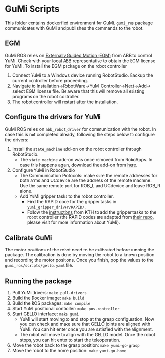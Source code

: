 # GuMi Scripts
This folder contains dockerfied environment for GuMi. `gumi_ros` package communicates with GuMi and publishes the commands to the robot.  

## EGM
GuMi ROS relies on [Externally Guided Motion (EGM)](https://search.abb.com/library/Download.aspx?DocumentID=3HAC073319-001&DocumentPartId=) from ABB to control YuMi. Check with your local ABB representative to obtain the EGM license for YuMi.
To install the EGM package on the robot controller 
1. Connect YuMi to a Windows device running RobotStudio. Backup the current controller before proceeding.
1. Navigate to Installation->RobotWare->YuMi Controller->Next->Add-> select EGM license file. Be aware that this will remove all existing programs on the robot controller.
1. The robot controller will restart after the installation.

## Configure the drivers for YuMi
GuMi ROS relies on `abb_robot_driver` for communication with the robot. In case this is not completed already, following the steps below to configure the drivers:
1. Install the `state_machine` add-on on the robot controller through RobotStudio. 
   - The `state_machine` add-on was once removed from RoboApps. In case this happens again, download the add-on from [here](https://github.com/ros-industrial/abb_libegm/files/10754679/ABB.StateMachine-1.1.zip).
1. Configure YuMi in RobotStudio 
    - The Communication Protocols: make sure the remote addresses for both arms and UCdevice are the address of the remote machine. Use the same remote port for ROB_L and UCdevice and leave ROB_R alone.
    - Add YuMi gripper tasks to the robot controller. 
        - Find the RAPID code for the gripper tasks in `yumi_gripper_driver/RAPID/`.
        - Follow the [instructions](https://github.com/kth-ros-pkg/yumi/wiki/Firmware#grippers-and-cameras) from KTH to add the gripper tasks to the robot controller (the RAPID codes are adapted from [their repo](https://github.com/kth-ros-pkg/yumi/wiki), please visit for more information about YuMi).

## Calibrate GuMi
The motor positions of the robot need to be calibrated before running the package. The calibration is done by moving the robot to a known position and recording the motor positions. Once you finish, pop the values to the `gumi_ros/scripts/gello.yaml` file. 

## Running the package
1. Pull YuMi drivers:
    `make pull-drivers`
1. Build the Docker image:
    `make build`
1. Build the ROS packages:
    `make compile`
1. Start YuMi positional controller:
    `make pos-controller`
1. Start GELLO interface:
    `make gumi`
    - YuMi will start moving to and stop at the grasp configuration. Now you can check and make sure that GELLO joints are aligned with YuMi. You can hit enter once you are satisfied with the alignment.
    - The robot will move to align with the GELLO model. Once the robot stops, you can hit enter to start the teleoperation.
1. Move the robot back to the grasp position:
    `make yumi-go-grasp`
1. Move the robot to the home position:
    `make yumi-go-home`

<!-- 
# Teleoperation

## Constructing Gello models
TODO: upload the `read_urdf.py` script
1. Use the `read_urdf.py` script to find the shortest link and compare it with the length of the motors
1. Decide on the scale of the model and set the scale in the `read_urdf.py` script
1. Use the `read_urdf.py` script to print the joint Cartesian positions relative to the upper stream joint frame.
    * Set all joints to zero so that it is easier to move from one joint to the next
1. Construct / download models of the motors
1. Set motor positions to the joint positions obtained from the `read_urdf.py` script
    * Double check that the motor axis is the same as the joint axis in RViz
1. Build model holders and align them with the motors
1. Connect the motor holders
1. Add virtual joints to the motor holders

## Gravity Compensation
1. Cannot be done the same as in Gello. YuMi links do not have square angles and the gravity compensation is not as simple as in Gello
1. [Aloha 2](https://aloha-2.github.io/) uses spring balancers to compensate for the gravity as in this [photo](https://aloha-2.github.io/assets/workcell_render.png).
1. The spring balancers they used should be this [AER-RB2](https://www.aero-motivedirect.com/Products/Retractors/?cart_id=UQRuD5LLhNl6haXxaNbuuhn6wPYBaSZ2&user_id=) from Aero-Motive. The company only ships to US addresses. Purchase link [here](https://www.cromwell.co.uk/shop/cutting-tools/tool-balancers/rb2-tool-balancer-0-5-0-9-kg/p/CTL2807800A?msclkid=9d49634bdbd81ab314c205211f29ee12&utm_source=bing&utm_medium=cpc&utm_campaign=(GB%3ASEA)%20DSA%20%3E%20Cutting%20Tools&utm_term=%2Fcutting-tools%2F&utm_content=(GB%3ASEA)%20DSA%20%3E%20Cutting%20Tools) from Cromwell. Datasheet [here](https://www.aero-motivedirect.com/Products/Positioners/PDF/Balancers%20and%20Tool%20Support%20Catalog.pdf)
1. The RB2 balancers are a bit tricky to set up. It needs to be pulled very hard when increasing the tension.

 -->
